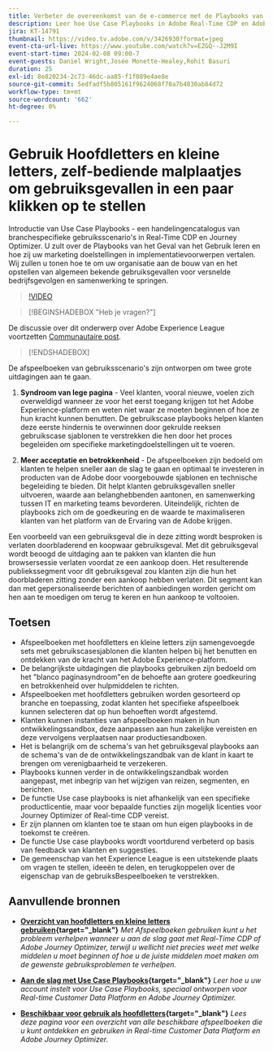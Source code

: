 ```yaml
---
title: Verbeter de overeenkomst van de e-commerce met de Playbooks van het Geval van het Gebruik, zelf-servermalplaatjes om e-commerce gebruiksgevallen in een paar klikken op te stellen
description: Leer hoe Use Case Playbooks in Adobe Real-Time CDP en Adobe Journey Optimizer eenvoudig kan worden geïmplementeerd en hoe u het potentieel voor het verbeteren van het beheer van e-commerce-klanten kunt ontgrendelen.
jira: KT-14791
thumbnail: https://video.tv.adobe.com/v/3426930?format=jpeg
event-cta-url-live: https://www.youtube.com/watch?v=EZGQ--J2M9I
event-start-time: 2024-02-08 09:00-7
event-guests: Daniel Wright,Josée Monette-Healey,Rohit Basuri
duration: 25
exl-id: 8e820234-2c73-46dc-aa85-f1f089e4ae8e
source-git-commit: 5edfadf5b805161f9624068f70a7b4830ab84d72
workflow-type: tm+mt
source-wordcount: '662'
ht-degree: 0%

---
```


# Gebruik Hoofdletters en kleine letters, zelf-bediende malplaatjes om gebruiksgevallen in een paar klikken op te stellen

Introductie van Use Case Playbooks - een handelingencatalogus van branchespecifieke gebruiksscenario&#39;s in Real-Time CDP en Journey Optimizer. U zult over de Playbooks van het Geval van het Gebruik leren en hoe zij uw marketing doelstellingen in implementatievoorwerpen vertalen. Wij zullen u tonen hoe te om uw organisatie aan de bouw van en het opstellen van algemeen bekende gebruiksgevallen voor versnelde bedrijfsgevolgen en samenwerking te springen.

>[!VIDEO](https://video.tv.adobe.com/v/3426930/?quality=12&learn=on)

>[!BEGINSHADEBOX &quot;Heb je vragen?&quot;]

De discussie over dit onderwerp over Adobe Experience League voortzetten [Communautaire post](https://experienceleaguecommunities.adobe.com/t5/adobe-experience-platform/experience-league-live-post-session-discussion-use-case/m-p/651643#M488).

>[!ENDSHADEBOX]

De afspeelboeken van gebruiksscenario&#39;s zijn ontworpen om twee grote uitdagingen aan te gaan.

1. **Syndroom van lege pagina** - Veel klanten, vooral nieuwe, voelen zich overweldigd wanneer ze voor het eerst toegang krijgen tot het Adobe Experience-platform en weten niet waar ze moeten beginnen of hoe ze hun kracht kunnen benutten. De gebruikscase playbooks helpen klanten deze eerste hindernis te overwinnen door gekrulde reeksen gebruikscase sjablonen te verstrekken die hen door het proces begeleiden om specifieke marketingdoelstellingen uit te voeren.

1. **Meer acceptatie en betrokkenheid** - De afspeelboeken zijn bedoeld om klanten te helpen sneller aan de slag te gaan en optimaal te investeren in producten van de Adobe door voorgebouwde sjablonen en technische begeleiding te bieden.  Dit helpt klanten gebruiksgevallen sneller uitvoeren, waarde aan belanghebbenden aantonen, en samenwerking tussen IT en marketing teams bevorderen.  Uiteindelijk, richten de playbooks zich om de goedkeuring en de waarde te maximaliseren klanten van het platform van de Ervaring van de Adobe krijgen.

Een voorbeeld van een gebruiksgeval die in deze zitting wordt besproken is verlaten doorbladerend en koopwaar gebruiksgeval. Met dit gebruiksgeval wordt beoogd de uitdaging aan te pakken van klanten die hun browsersessie verlaten voordat ze een aankoop doen. Het resulterende publiekssegment voor dit gebruiksgeval zou klanten zijn die hun het doorbladeren zitting zonder een aankoop hebben verlaten. Dit segment kan dan met gepersonaliseerde berichten of aanbiedingen worden gericht om hen aan te moedigen om terug te keren en hun aankoop te voltooien.

## Toetsen

* Afspeelboeken met hoofdletters en kleine letters zijn samengevoegde sets met gebruikscasesjablonen die klanten helpen bij het benutten en ontdekken van de kracht van het Adobe Experience-platform.
* De belangrijkste uitdagingen die playbooks gebruiken zijn bedoeld om het &quot;blanco paginasyndroom&quot;en de behoefte aan grotere goedkeuring en betrokkenheid over hulpmiddelen te richten.
* Afspeelboeken met hoofdletters gebruiken worden gesorteerd op branche en toepassing, zodat klanten het specifieke afspeelboek kunnen selecteren dat op hun behoeften wordt afgestemd.
* Klanten kunnen instanties van afspeelboeken maken in hun ontwikkelingssandbox, deze aanpassen aan hun zakelijke vereisten en deze vervolgens verplaatsen naar productiesandboxen.
* Het is belangrijk om de schema&#39;s van het gebruiksgeval playbooks aan de schema&#39;s van de de ontwikkelingszandbak van de klant in kaart te brengen om verenigbaarheid te verzekeren.
* Playbooks kunnen verder in de ontwikkelingszandbak worden aangepast, met inbegrip van het wijzigen van reizen, segmenten, en berichten.
* De functie Use case playbooks is niet afhankelijk van een specifieke productlicentie, maar voor bepaalde functies zijn mogelijk licenties voor Journey Optimizer of Real-time CDP vereist.
* Er zijn plannen om klanten toe te staan om hun eigen playbooks in de toekomst te creëren.
* De functie Use case playbooks wordt voortdurend verbeterd op basis van feedback van klanten en suggesties.
* De gemeenschap van het Experience League is een uitstekende plaats om vragen te stellen, ideeën te delen, en terugkoppelen over de eigenschap van de gebruiksBespeelboeken te verstrekken.

## Aanvullende bronnen

* **[Overzicht van hoofdletters en kleine letters gebruiken](https://experienceleague.adobe.com/docs/experience-platform/use-case-playbooks/playbooks/overview.html){target="_blank"}**
  *Met Afspeelboeken gebruiken kunt u het probleem verhelpen wanneer u aan de slag gaat met Real-Time CDP of Adobe Journey Optimizer, terwijl u wellicht niet precies weet met welke middelen u moet beginnen of hoe u de juiste middelen moet maken om de gewenste gebruiksproblemen te verhelpen.*

* **[Aan de slag met Use Case Playbooks](https://experienceleague.adobe.com/docs/experience-platform/use-case-playbooks/playbooks/get-started.html){target="_blank"}**
  *Leer hoe u uw account instelt voor Use Case Playbooks, speciaal ontworpen voor Real-time Customer Data Platform en Adobe Journey Optimizer.*

* **[Beschikbaar voor gebruik als hoofdletters](https://experienceleague.adobe.com/docs/experience-platform/use-case-playbooks/playbooks/playbooks-list.html){target="_blank"}**
  *Lees deze pagina voor een overzicht van alle beschikbare afspeelboeken die u kunt ontdekken en gebruiken in Real-time Customer Data Platform en Adobe Journey Optimizer.*